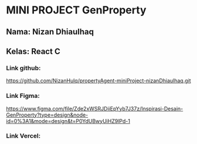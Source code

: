 # MINI PROJECT GenProperty

## Nama: Nizan Dhiaulhaq
## Kelas: React C

### Link github:

https://github.com/NizanHulq/propertyAgent-miniProject-nizanDhiaulhaq.git

### Link Figma:

https://www.figma.com/file/Zde2xWSRJDiiEpYyb7J37z/Inspirasi-Desain-GenProperty?type=design&node-id=0%3A1&mode=design&t=P0YdUBwyUiHZ9lPd-1

### Link Vercel:


